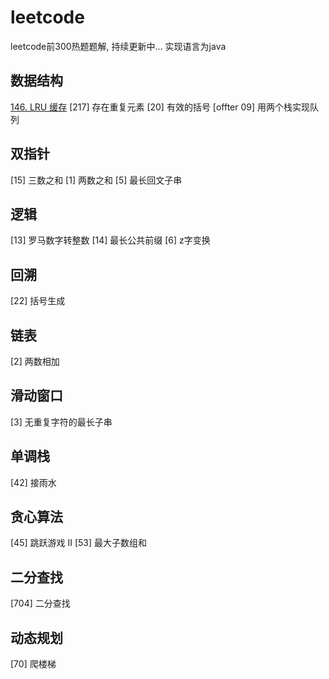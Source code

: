 # leetcode
leetcode前300热题题解, 持续更新中... 实现语言为java

## 数据结构
[146. LRU 缓存](https://github.com/lijialin-etc/leetcode/edit/master/%5B146%5D%20LRU%20%E7%BC%93%E5%AD%98.md)
[217] 存在重复元素
[20] 有效的括号
[offter 09] 用两个栈实现队列

## 双指针
[15] 三数之和
[1] 两数之和
[5] 最长回文子串

## 逻辑
[13] 罗马数字转整数
[14] 最长公共前缀
[6] z字变换

## 回溯
[22] 括号生成

## 链表
[2] 两数相加

## 滑动窗口
[3] 无重复字符的最长子串

## 单调栈
[42] 接雨水

## 贪心算法
[45] 跳跃游戏 II
[53] 最大子数组和

## 二分查找
[704] 二分查找

## 动态规划
[70] 爬楼梯
